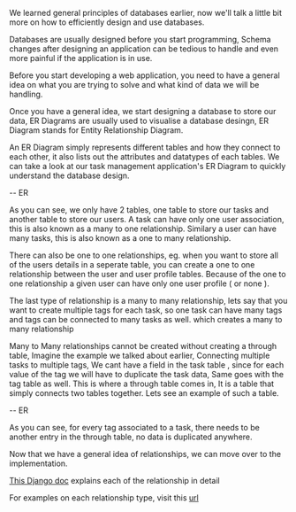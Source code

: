 We learned general principles of databases earlier, now we'll talk a little bit more on how to efficiently design and use databases.

Databases are usually designed before you start programming, Schema changes after designing an application can be tedious to handle and even more painful if the application is in use.

Before you start developing a web application, you need to have a general idea on what you are trying to solve and what kind of data we will be handling.

Once you have a general idea, we start designing a database to store our data, ER Diagrams are usually used to visualise a database desingn, ER Diagram stands for Entity Relationship Diagram.

An ER Diagram simply represents different tables and how they connect to each other, it also lists out the attributes and datatypes of each tables. We can take a look at our task management application's ER Diagram to quickly understand the database design.

-- ER

As you can see, we only have 2 tables, one table to store our tasks and another table to store our users. A task can have only one user association, this is also known as a many to one relationship. Similary a user can have many tasks, this is also known as a one to many relationship.

There can also be one to one relationships, eg. when you want to store all of the users details in a seperate table, you can create a one to one relationship between the user and user profile tables. Because of the one to one relationship a given user can have only one user profile ( or none ).

The last type of relationship is a many to many relationship, lets say that you want to create multiple tags for each task, so one task can have many tags and tags can be connected to many tasks as well. which creates a many to many relationship

Many to Many relationships cannot be created without creating a through table, Imagine the example we talked about earlier, Connecting multiple tasks to multiple tags, We cant have a field in the task table , since for each value of the tag we will have to duplicate the task data, Same goes with the tag table as well. This is where a through table comes in, It is a table that simply connects two tables together. Lets see an example of such a table.

-- ER

As you can see, for every tag associated to a task, there needs to be another entry in the through table, no data is duplicated anywhere.

Now that we have a general idea of relationships, we can move over to the implementation.

[This Django doc](https://docs.djangoproject.com/en/4.0/topics/db/models/#relationships) explains each of the relationship in detail

For examples on each relationship type, visit this [url](https://docs.djangoproject.com/en/4.0/topics/db/examples/)
